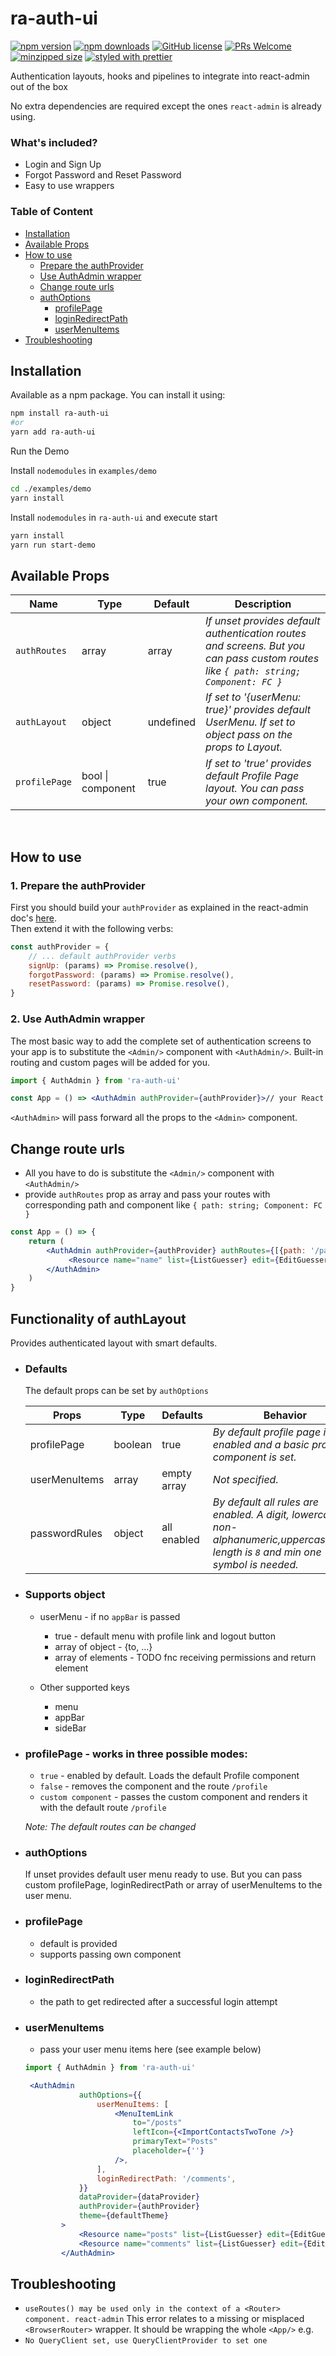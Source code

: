 # ra-auth-ui
[![npm version](https://img.shields.io/npm/v/ra-auth-ui.svg)](https://www.npmjs.com/package/ra-auth-ui)
[![npm downloads](https://img.shields.io/npm/dm/ra-auth-ui.svg)](https://www.npmjs.com/package/ra-auth-ui)
[![GitHub license](https://img.shields.io/github/license/ValentinnDimitroff/ra-auth-ui.svg)](https://github.com/ValentinnDimitroff/ra-auth-ui/blob/master/LICENSE)
[![PRs Welcome](https://img.shields.io/badge/PRs-welcome-green.svg)](https://github.com/ValentinnDimitroff/ra-auth-ui/)
[![minzipped size](https://badgen.net/bundlephobia/minzip/ra-auth-ui)](https://bundlephobia.com/result?p=ra-auth-ui)
[![styled with prettier](https://img.shields.io/badge/styled_with-prettier-ff69b4.svg)](https://github.com/prettier/prettier)
[](https://status.david-dm.org/gh/ValentinnDimitroff/ra-auth-ui.svg)

Authentication layouts, hooks and pipelines to integrate into react-admin out of the box

No extra dependencies are required except the ones `react-admin` is already using.

### What's included?

-   Login and Sign Up
-   Forgot Password and Reset Password
-   Easy to use wrappers

### Table of Content

- [Installation](#installation)
- [Available Props](#available-props)
- [How to use](#how-to-use)
  - [Prepare the authProvider](#prepare-the-authprovider)
  - [Use AuthAdmin wrapper](#use-authadmin-wrapper)
  - [Change route urls](#change-route-urls)
  - [authOptions](#authoptions)
    - [profilePage](#profilepage)
    - [loginRedirectPath](#loginredirectpath)
    - [userMenuItems](#usermenuitems)
- [Troubleshooting](#troubleshooting)

## Installation

Available as a npm package. You can install it using:

```sh
npm install ra-auth-ui
#or
yarn add ra-auth-ui
```

Run the Demo

Install `nodemodules` in `examples/demo`

```sh 
cd ./examples/demo
yarn install
```
Install `nodemodules` in `ra-auth-ui` and execute start

```sh
yarn install 
yarn run start-demo
```

## Available Props


| Name        | Type              | Default   | Description                                                                                             |
| ----------- | ----------------- | --------- | ------------------------------------------------------------------------------------------------------- |
| `authRoutes`  | array             | array     | *If unset provides default authentication routes and screens. But you can pass custom routes like `{ path: string; Component: FC }`*                                          |
| `authLayout`  | object            | undefined | *If set to '{userMenu: true}' provides default UserMenu. If set to object pass on the props to Layout.* |
| `profilePage` | bool \| component | true      | *If set to 'true' provides default Profile Page layout. You can pass your own component.*               |


<br/>

## How to use

### 1.  Prepare the authProvider

First you should build your `authProvider` as explained in the react-admin doc's [here](https://marmelab.com/react-admin/Authentication.html). \
Then extend it with the following verbs:

```jsx
const authProvider = {
    // ... default authProvider verbs
    signUp: (params) => Promise.resolve(),
    forgotPassword: (params) => Promise.resolve(),
    resetPassword: (params) => Promise.resolve(),
}
```

### 2. Use AuthAdmin wrapper

The most basic way to add the complete set of authentication screens to your app is to substitute the `<Admin/>` component with `<AuthAdmin/>`. Built-in routing and custom pages will be added for you.

```jsx
import { AuthAdmin } from 'ra-auth-ui'

const App = () => <AuthAdmin authProvider={authProvider}>// your React Admin Resources goes here</AuthAdmin>
```

`<AuthAdmin>` will pass forward all the props to the `<Admin>` component.


## Change route urls

- All you have to do is substitute the `<Admin/>` component with `<AuthAdmin/>`
- provide `authRoutes` prop as array and pass your routes with corresponding path and component like `{ path: string; Component: FC }`

```jsx
const App = () => {
    return (
        <AuthAdmin authProvider={authProvider} authRoutes={[{path: '/path', Component: Component}, {path: '/path2', Component: Component2}]}> 
             <Resource name="name" list={ListGuesser} edit={EditGuesser} show={ShowGuesser} /> 
        </AuthAdmin>
    )
}
```

<!-- ## Edit auth pages style

- All you have to do is substitute the `<Admin/>` component with `<AuthAdmin/>`
- provide `authRoutes` prop
- wrap default pages into own components

```
Example
``` -->

## Functionality of authLayout
 Provides authenticated layout with smart defaults.

- ### Defaults 
    The default props can be set by `authOptions`

    | Props         | Type    | Defaults    | Behavior                                                                                                                           |
    | ------------- | ------- | ----------- | ---------------------------------------------------------------------------------------------------------------------------------- |
    | profilePage   | boolean | true        | *By default profile page is enabled and a basic profile component is set.*                                                         |
    | userMenuItems | array   | empty array | *Not specified.*                                                                                                                   |
    | passwordRules | object  | all enabled | *By default all rules are enabled. A digit, lowercase, non-alphanumeric,uppercase,min-length is `8` and min one symbol is needed.* |


- ### Supports object

  -   userMenu - if no `appBar` is passed
      -   true - default menu with profile link and logout button
      -   array of object - {to, ...}
      -   array of elements - TODO fnc receiving permissions and return element

  - Other supported keys
      -   menu
      -   appBar
      -   sideBar

- ### profilePage - works in three possible modes:

  - `true` - enabled by default. Loads the default Profile component
  - `false` - removes the component and the route `/profile`
  - `custom component` - passes the custom component and renders it with the default route `/profile`

  *Note: The default routes can be changed*
  
- ### authOptions

  If unset provides default user menu ready to use. But you can pass custom profilePage, loginRedirectPath or array of userMenuItems to the user menu.

- ### profilePage
  -   default is provided
  -   supports passing own component

- ### loginRedirectPath
  -   the path to get redirected after a successful login attempt

- ### userMenuItems
  -   pass your user menu items here (see example below)
  
  ```jsx
  import { AuthAdmin } from 'ra-auth-ui'

   <AuthAdmin
              authOptions={{
                  userMenuItems: [
                      <MenuItemLink
                          to="/posts"
                          leftIcon={<ImportContactsTwoTone />}
                          primaryText="Posts"
                          placeholder={''}
                      />,
                  ],
                  loginRedirectPath: '/comments',
              }}
              dataProvider={dataProvider}
              authProvider={authProvider}
              theme={defaultTheme}
          >
              <Resource name="posts" list={ListGuesser} edit={EditGuesser} show={ShowGuesser} />
              <Resource name="comments" list={ListGuesser} edit={EditGuesser} show={ShowGuesser} />
          </AuthAdmin>
  ```

## Troubleshooting

-   `useRoutes() may be used only in the context of a <Router> component. react-admin`
    This error relates to a missing or misplaced `<BrowserRouter>` wrapper. It should be wrapping the whole `<App/>` e.g.
-   `No QueryClient set, use QueryClientProvider to set one`

